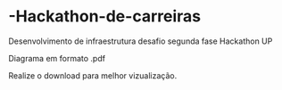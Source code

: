 # -Hackathon-de-carreiras
Desenvolvimento de infraestrutura desafio segunda fase Hackathon UP

Diagrama em formato .pdf

Realize o download para melhor vizualização.
